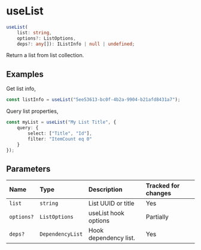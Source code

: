 # useList

```typescript
useList(
	list: string,
	options?: ListOptions,
	deps?: any[]): IListInfo | null | undefined;
```

Return a list from list collection.

## Examples

Get list info,
```typescript
const listInfo = useList("5ee53613-bc0f-4b2a-9904-b21afd8431a7");
```

Query list properties,
```typescript
const myList = useList("My List Title", {
	query: {
		select: ["Title", "Id"],
		filter: "ItemCount eq 0"
	}
});
```
## Parameters

| Name | Type | Description | Tracked for changes |
| :------ | :------ | :------ | :--------|
| `list` | `string` | List UUID or title | Yes |
| `options?` | `ListOptions` | useList hook options | Partially |
| `deps?` | `DependencyList` | Hook dependency list. | Yes |

